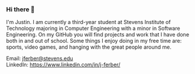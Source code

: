 
### Hi there 👋

I'm Justin. I am currently a third-year student at Stevens Institute of Technology majoring in Computer Engineering with a minor in Software Engineering. On my GitHub you will find projects and work that I have done both in and out of school. Some things I enjoy doing in my free time are: sports, video games, and hanging with the great people around me. 

Email: <jferber@stevens.edu>  
LinkedIn: <https://www.linkedin.com/in/j-ferber/>

<!--
**j-ferber/j-ferber** is a ✨ _special_ ✨ repository because its `README.md` (this file) appears on your GitHub profile.

Here are some ideas to get you started:

- 🔭 I’m currently working on ...
- 🌱 I’m currently learning ...
- 👯 I’m looking to collaborate on ...
- 🤔 I’m looking for help with ...
- 💬 Ask me about ...
- 📫 How to reach me: ...
- 😄 Pronouns: ...
- ⚡ Fun fact: ...
-->
